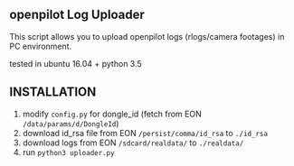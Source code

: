 openpilot Log Uploader
---
This script allows you to upload openpilot logs (rlogs/camera footages) in PC environment.

tested in ubuntu 16.04 + python 3.5


INSTALLATION
---
1. modify ```config.py``` for dongle_id (fetch from EON ```/data/params/d/DongleId```)
2. download id_rsa file from EON ```/persist/comma/id_rsa``` to ```./id_rsa```
3. download logs from EON ```/sdcard/realdata/``` to ```./realdata/```
4. run ```python3 uploader.py```